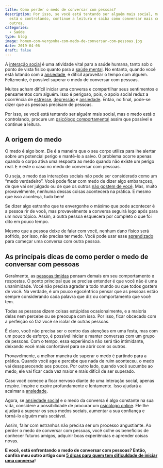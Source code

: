 ```yaml
---
title: Como perder o medo de conversar com pessoas?
description: Por isso, se você está tentando ser alguém mais social, mas o medo
  está o controlando, continue a leitura e saiba como conversar mais com os
  outros.
categories:
  - Saúde
type: blog
image: homem-com-vergonha-com-medo-de-conversar-com-pessoas.jpg
date: 2019-04-06
draft: false
---
```


A [interação social](https://yuribusin.com.br/o-que-e-ansiedade-social-e-como-ela-pode-afetar-relacionamentos/) é uma atividade vital para a saúde humana, tanto sob o ponto de vista físico quanto para a [saúde mental](/7-habitos-boa-saude-mental/). No entanto, quando você está lutando com a [ansiedade](https://yuribusin.com.br/terapia-para-ansiedade/), é difícil aproveitar o tempo com alguém. Felizmente, é possível superar o medo de conversar com pessoas.

Muitos acham difícil iniciar uma conversa e compartilhar seus sentimentos e pensamentos com alguém. Isso é perigoso, pois, o apoio social reduz a ocorrência de [estresse](https://yuribusin.com.br/5-maneiras-de-se-controlar-o-estresse/), [depressão](https://yuribusin.com.br/8-sintomas-de-depressao-que-voce-precisa-reconhecer/) e [ansiedade](https://yuribusin.com.br/ansiedade-social-entenda-o-que-e/). Então, no final, pode-se dizer que as pessoas precisam de pessoas.

Por isso, se você está tentando ser alguém mais social, mas o medo está o controlando, procure um [psicólogo comportamental](https://yuribusin.com.br/) assim que possível e continue a leitura.

## A origem do medo

O medo é algo bom. Ele é a maneira que o seu corpo utiliza para lhe alertar sobre um potencial perigo e mantê-lo a salvo. O problema ocorre apenas quando o corpo ativa uma resposta ao medo quando não existe um perigo real. E é este o caso no medo de conversar com pessoas.

Ou seja, o medo das interações sociais não pode ser considerado como um “medo verdadeiro”. Você pode ficar com medo de dizer algo embaraçoso, de que vai ser julgado ou de que os outros [não gostem de você](/arte-de-ser-voce-mesmo/). Mas, muito provavelmente, nenhuma dessas coisas acontecerá na prática. E mesmo que isso aconteça, tudo bem!

Se dizer algo estranho que te envergonhe o máximo que pode acontecer é a pessoa rir de você, mas provavelmente a conversa seguirá logo após para um novo tópico. Assim, a outra pessoa esquecera por completo o que foi dito em pouco tempo.

Mesmo que a pessoa deixe de falar com você, nenhum dano físico será sofrido, por isso, não precisa ter medo. Você pode usar esse [aprendizado ](/inteligencia-emocional-voce-sabe-o-que-e/)para começar uma conversa com outra pessoa.

## As principais dicas de como perder o medo de conversar com pessoas

Geralmente, as [pessoas tímidas](/qual-e-a-diferenca-entre-ser-introvertido-e-ser-timido/) pensam demais em seu comportamento e respostas. O ponto principal que se precisa entender é que você não é uma unanimidade. Você não precisa agradar a todo mundo ou que todos gostem de você. Na verdade, é um pouco egocêntrico pensar que as pessoas estão sempre considerando cada palavra que diz ou comportamento que você tem.

Todas as pessoas dizem coisas estúpidas ocasionalmente, e a maioria delas nem percebe ou se preocupa com isso. Por isso, ficar obcecado com a perfeição só faz você se isolar de outras pessoas.

É claro, você não precisa ser o centro das atenções em uma festa, mas com um pouco de esforço, é possível iniciar e manter conversas com um grupo de pessoas. Com o tempo, essa experiência não será tão intimidante, deixando você mais confortável para se abrir com os outros.

Provavelmente, a melhor maneira de superar o medo é partindo para a prática. Quando você age e percebe que nada de ruim aconteceu, o medo vai desaparecendo aos poucos. Por outro lado, quando você sucumbe ao medo, ele vai ficar cada vez maior e mais difícil de ser superado.

Caso você comece a ficar nervoso diante de uma interação social, apenas respire. Inspire e expire profundamente e lentamente. Isso ajudará a acalmar a [ansiedade](/ansiedade-o-mal-do-novo-seculo/).

Agora, se [ansiedade social](/o-que-e-ansiedade-social-e-como-ela-pode-afetar-relacionamentos/) e o medo da conversa é algo constante na sua vida, considere a possibilidade de procurar um [psicólogo online](/psicologo-online/). Ele lhe ajudará a superar os seus medos sociais, aumentar a sua confiança e torná-lo alguém mais sociável.

Assim, falar com estranhos não precisa ser um processo angustiante. Ao perder o medo de conversar com pessoas, você colhe os benefícios de conhecer futuros amigos, adquirir boas experiências e aprender coisas novas.

**E você, está enfrentando o medo de conversar com pessoas? Então, confira meu outro artigo com [5 dicas para quem tem dificuldade de iniciar uma conversa](/5-dicas-para-quem-tem-dificuldade-de-conversar-com-as-pessoas/)!**
